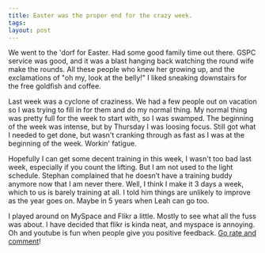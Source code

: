 ```yaml
---
title: Easter was the proper end for the crazy week.
tags: 
layout: post
---
```

We went to the 'dorf for Easter.  Had some good family time out there.  GSPC service was good, and it was a blast hanging back watching the round wife make the rounds. All these people who knew her growing up, and the exclamations of "oh my, look at the belly!"  I liked sneaking downstairs for the free goldfish and coffee.  



Last week was a cyclone of craziness.  We had a few people out on vacation so I was trying to fill in for them and do my normal thing.  My normal thing was pretty full for the week to start with, so I was swamped.  The beginning of the week was intense, but by Thursday I was loosing focus.  Still got what I needed to get done, but wasn't cranking through as fast as I was at the beginning of the week.  Workin' fatigue. 



Hopefully I can get some decent training in this week, I wasn't too bad last week, especially if you count the lifting.  But I am not used to the light schedule.  Stephan complained that he doesn’t have a training buddy anymore now that I am never there.  Well, I think I make it 3 days a week, which to us is barely training at all.  I told him things are unlikely to improve as the year goes on.  Maybe in 5 years when Leah can go too.



I played around on MySpace and Flikr a little.  Mostly to see what all the fuss was about.  I have decided that flikr is kinda neat, and myspace is annoying.  Oh and youtube is fun when people give you positive feedback.  <a href=" http://www.youtube.com/watch?v=YStVoZN9hNk">Go rate and comment</a>!

